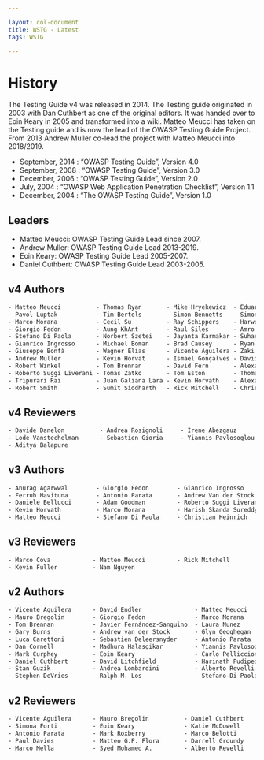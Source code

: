 ```yaml
---

layout: col-document
title: WSTG - Latest
tags: WSTG

---
```

# History

The Testing Guide v4 was released in 2014. The Testing guide originated in 2003 with Dan Cuthbert as one of the original editors. It was handed over to Eoin Keary in 2005 and transformed into a wiki. Matteo Meucci has taken on the Testing guide and is now the lead of the OWASP Testing Guide Project. From 2013 Andrew Muller co-lead the project with Matteo Meucci into 2018/2019.

- September, 2014 :   “OWASP Testing Guide”, Version 4.0
- September, 2008 :   “OWASP Testing Guide”, Version 3.0
- December, 2006 :   “OWASP Testing Guide”, Version 2.0
- July, 2004 :   “OWASP Web Application Penetration Checklist”, Version 1.1
- December, 2004 :   “The OWASP Testing Guide”, Version 1.0

## Leaders

- Matteo Meucci: OWASP Testing Guide Lead since 2007.
- Andrew Muller: OWASP Testing Guide Lead 2013-2019.
- Eoin Keary: OWASP Testing Guide Lead 2005-2007.
- Daniel Cuthbert: OWASP Testing Guide Lead 2003-2005.

## v4 Authors

```html
- Matteo Meucci          - Thomas Ryan       - Mike Hryekewicz  - Eduardo Castellano - Babu Arokiadas
- Pavol Luptak           - Tim Bertels       - Simon Bennetts   - Simone Onofri      - Rob Barnes
- Marco Morana           - Cecil Su          - Ray Schippers    - Harword Sheen      - Ben Walther
- Giorgio Fedon          - Aung KhAnt        - Raul Siles       - Amro AlOlaqi       - Anant Shrivastava
- Stefano Di Paola       - Norbert Szetei    - Jayanta Karmakar - Suhas Desai        - Colin Watson
- Gianrico Ingrosso      - Michael Boman     - Brad Causey      - Ryan Dewhurst      - Luca Carettoni
- Giuseppe Bonfà         - Wagner Elias      - Vicente Aguilera - Zaki Akhmad        - Eoin Keary
- Andrew Muller          - Kevin Horvat      - Ismael Gonçalves - Davide Danelon     - Jeff Williams
- Robert Winkel          - Tom Brennan       - David Fern       - Alexander Antukh   - Juan Manuel Bahamonde
- Roberto Suggi Liverani - Tomas Zatko       - Tom Eston        - Thomas Kalamaris   - Thomas Skora
- Tripurari Rai          - Juan Galiana Lara - Kevin Horvath    - Alexander Vavousis - Irene Abezgauz
- Robert Smith           - Sumit Siddharth   - Rick Mitchell    - Christian Heinrich - Hugo Costa
```

## v4 Reviewers

```html
- Davide Danelon          - Andrea Rosignoli     - Irene Abezgauz
- Lode Vanstechelman      - Sebastien Gioria     - Yiannis Pavlosoglou
- Aditya Balapure
```

## v3 Authors

```html
- Anurag Agarwwal        - Giorgio Fedon        - Gianrico Ingrosso         - Mark Roxberry
- Ferruh Mavituna        - Antonio Parata       - Andrew Van der Stock      - Marco Mella
- Daniele Bellucci       - Adam Goodman         - Roberto Suggi Liverani    - Cecil Su
- Kevin Horvath          - Marco Morana         - Harish Skanda Sureddy     - Pavol Luptak
- Matteo Meucci          - Stefano Di Paola     - Christian Heinrich        - Marco Morana
```

## v3 Reviewers

```html
- Marco Cova            - Matteo Meucci         - Rick Mitchell
- Kevin Fuller          - Nam Nguyen
```

## v2 Authors

```html
- Vicente Aguilera      - David Endler               - Matteo Meucci        - Anush Shetty
- Mauro Bregolin        - Giorgio Fedon              - Marco Morana         - Larry Shields
- Tom Brennan           - Javier Fernández-Sanguino  - Laura Nunez          - Dafydd Studdard
- Gary Burns            - Andrew van der Stock       - Glyn Geoghegan       - Gunter Ollmann
- Luca Carettoni        - Sebastien Deleersnyder     - Antonio Parata       - Ariel Waissbein
- Dan Cornell           - Madhura Halasgikar         - Yiannis Pavlosoglou  - Jeff Williams
- Mark Curphey          - Eoin Keary                 - Carlo Pelliccioni    - Tushar Vartak
- Daniel Cuthbert       - David Litchfield           - Harinath Pudipeddi   - Tom Ryan
- Stan Guzik            - Andrea Lombardini          - Alberto Revelli      - Claudio Merloni
- Stephen DeVries       - Ralph M. Los               - Stefano Di Paola     - Mark Roxberry
```

## v2 Reviewers

```html
- Vicente Aguilera      - Mauro Bregolin          - Daniel Cuthbert       - Stefano Di Paola
- Simona Forti          - Eoin Keary              - Katie McDowell        - Matteo Meucci
- Antonio Parata        - Mark Roxberry           - Marco Belotti         - Marco Cova
- Paul Davies           - Matteo G.P. Flora       - Darrell Groundy       - James Kist
- Marco Mella           - Syed Mohamed A.         - Alberto Revelli       - Dave Wichers
```
